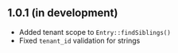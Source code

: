 ## 1.0.1 (in development)

- Added tenant scope to `Entry::findSiblings()`
- Fixed `tenant_id` validation for strings